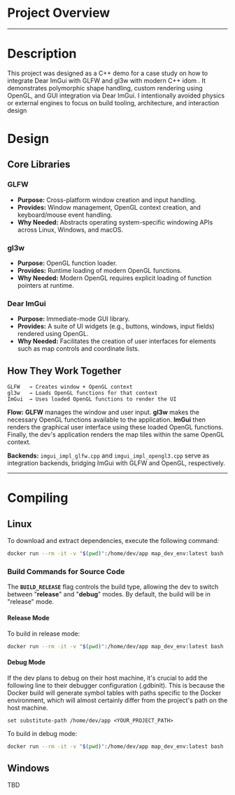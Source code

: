 # Project Overview

-----
# Description

This project was designed as a C++ demo for a case study on how to integrate Dear ImGui with GLFW and gl3w with modern C++ idom . It demonstrates polymorphic shape handling, custom rendering using OpenGL, and GUI integration via Dear ImGui. I intentionally avoided physics or external engines to focus on build tooling, architecture, and interaction design

# Design

## Core Libraries

### GLFW

  * **Purpose:** Cross-platform window creation and input handling.
  * **Provides:** Window management, OpenGL context creation, and keyboard/mouse event handling.
  * **Why Needed:** Abstracts operating system-specific windowing APIs across Linux, Windows, and macOS.

### gl3w

  * **Purpose:** OpenGL function loader.
  * **Provides:** Runtime loading of modern OpenGL functions.
  * **Why Needed:** Modern OpenGL requires explicit loading of function pointers at runtime.

### Dear ImGui

  * **Purpose:** Immediate-mode GUI library.
  * **Provides:** A suite of UI widgets (e.g., buttons, windows, input fields) rendered using OpenGL.
  * **Why Needed:** Facilitates the creation of user interfaces for elements such as map controls and coordinate lists.

## How They Work Together

```
GLFW   → Creates window + OpenGL context
gl3w   → Loads OpenGL functions for that context
ImGui  → Uses loaded OpenGL functions to render the UI
```

**Flow:** **GLFW** manages the window and user input. **gl3w** makes the necessary OpenGL functions available to the application. **ImGui** then renders the graphical user interface using these loaded OpenGL functions. Finally, the dev's application renders the map tiles within the same OpenGL context.

**Backends:** `imgui_impl_glfw.cpp` and `imgui_impl_opengl3.cpp` serve as integration backends, bridging ImGui with GLFW and OpenGL, respectively.

-----

# Compiling

## Linux

To download and extract dependencies, execute the following command:

```bash
docker run --rm -it -v "$(pwd)":/home/dev/app map_dev_env:latest bash -c "rm -r thirdparties; ./download_and_extract_dependancy.sh"
```

### Build Commands for Source Code

The **`BUILD_RELEASE`** flag controls the build type, allowing the dev to switch between "**release**" and "**debug**" modes. By default, the build will be in "release" mode.

#### Release Mode

To build in release mode:

```bash
docker run --rm -it -v "$(pwd)":/home/dev/app map_dev_env:latest bash -c "rm -r build && mkdir build && cd build && cmake .. && cmake --build ."
```

#### Debug Mode

If the dev plans to debug on their host machine, it's crucial to add the following line to their debugger configuration (.gdbinit). This is because the Docker build will generate symbol tables with paths specific to the Docker environment, which will almost certainly differ from the project's path on the host machine.

```
set substitute-path /home/dev/app <YOUR_PROJECT_PATH>
```

To build in debug mode:

```bash
docker run --rm -it -v "$(pwd)":/home/dev/app map_dev_env:latest bash -c "rm -r build && mkdir build && cd build && cmake .. -DBUILD_RELEASE=OFF && cmake --build ."
```

## Windows

TBD